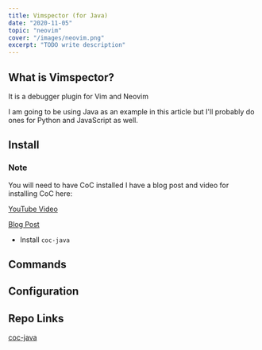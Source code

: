 ```yaml
---
title: Vimspector (for Java)
date: "2020-11-05"
topic: "neovim"
cover: "/images/neovim.png"
excerpt: "TODO write description"
---
```


## What is Vimspector?

It is a debugger plugin for Vim and Neovim

I am going to be using Java as an example in this article but I'll probably do ones for Python and JavaScript as well.

## Install

### Note

You will need to have CoC installed I have a blog post and video for installing CoC here:

[YouTube Video](https://www.youtube.com/watch?v=OXEVhnY621M)

[Blog Post](https://www.chrisatmachine.com/Neovim/04-vim-coc/)

- Install `coc-java`

## Commands

## Configuration

## Repo Links

[coc-java](https://github.com/neoclide/coc-java)
